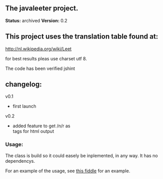 The javaleeter project.
-----------------------

__Status:__ archived
__Version:__ 0.2

## This project uses the translation table found at:

http://nl.wikipedia.org/wiki/Leet

for best results pleas use charset utf 8.

The code has been verified jshint

## changelog:

v0.1
- first launch

v0.2
- added feature to get /n/r as </br> tags for html output

### Usage:

The class is build so it could easely be inplemented, in any way. It has no dependencys.

For an example of the usage, see [this fiddle](https://jsfiddle.net/z9032x8n/) for an example.
